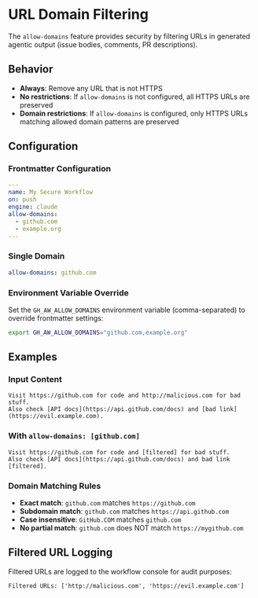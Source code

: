 # URL Domain Filtering

The `allow-domains` feature provides security by filtering URLs in generated agentic output (issue bodies, comments, PR descriptions).

## Behavior

- **Always**: Remove any URL that is not HTTPS
- **No restrictions**: If `allow-domains` is not configured, all HTTPS URLs are preserved
- **Domain restrictions**: If `allow-domains` is configured, only HTTPS URLs matching allowed domain patterns are preserved

## Configuration

### Frontmatter Configuration

```yaml
---
name: My Secure Workflow
on: push
engine: claude
allow-domains:
  - github.com
  - example.org
---
```

### Single Domain

```yaml
allow-domains: github.com
```

### Environment Variable Override

Set the `GH_AW_ALLOW_DOMAINS` environment variable (comma-separated) to override frontmatter settings:

```bash
export GH_AW_ALLOW_DOMAINS="github.com,example.org"
```

## Examples

### Input Content
```
Visit https://github.com for code and http://malicious.com for bad stuff.
Also check [API docs](https://api.github.com/docs) and [bad link](https://evil.example.com).
```

### With `allow-domains: [github.com]`
```
Visit https://github.com for code and [filtered] for bad stuff.
Also check [API docs](https://api.github.com/docs) and bad link [filtered].
```

### Domain Matching Rules

- **Exact match**: `github.com` matches `https://github.com`
- **Subdomain match**: `github.com` matches `https://api.github.com`
- **Case insensitive**: `GitHub.COM` matches `github.com`
- **No partial match**: `github.com` does NOT match `https://mygithub.com`

## Filtered URL Logging

Filtered URLs are logged to the workflow console for audit purposes:
```
Filtered URLs: ['http://malicious.com', 'https://evil.example.com']
```